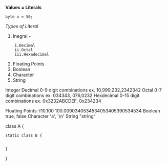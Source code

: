 **Values = Literals**
```
byte x = 50;
```

*Types of Literal*
1. Inegral - 
```
    i.Decimal
    ii.Octal
    iii.Hexadecimal
```
2. Floating Points
3. Boolean
4. Character
5. String

Integer
    Decimal
        0-9 digit combinations
        ex. 10,999,232,2342342
    Octal
        0-7 digit combinations
        ex. 034343, 076,0232
    Hexdecimal
        0-15 digit combinations
        ex. 0x3232ABCDEF, 0x234234

Floating Points:
    f10.100
    100.0090340534534053405390534534
Boolean 
    true,
    false
Character
    'a', '\n'
String
    "string"


class A {


    static class B {
        

    }
}

        